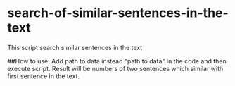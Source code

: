 # search-of-similar-sentences-in-the-text

This script search similar sentences in the text

##How to use:
  Add path to data instead "path to data" in the code and then execute script. 
  Result will be numbers of two sentences which similar with first sentence in the text.
